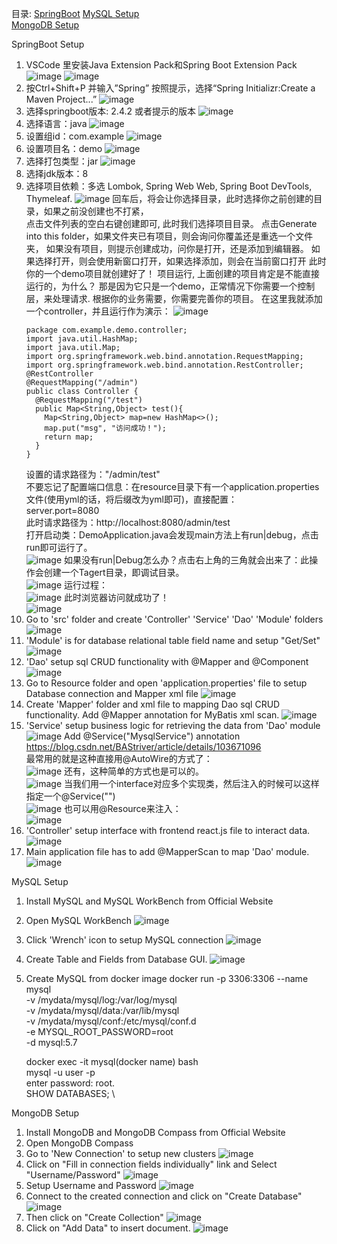 目录: 
[SpringBoot](#springboot)
[MySQL Setup](#mysql)  
[MongoDB Setup](#mongo)  

<a name = "springboot">SpringBoot Setup</a>  
1) VSCode 里安装Java Extension Pack和Spring Boot Extension Pack
   ![image](https://github.com/zodiacie/FullStack/assets/57634982/12e9793f-f80b-45ca-ac89-f2ed3f1beab6)
   ![image](https://github.com/zodiacie/FullStack/assets/57634982/fd59fba5-49c3-402d-be36-268853a4ca2b)
2) 按Ctrl+Shift+P 并输入”Spring” 按照提示，选择“Spring Initializr:Create a Maven Project...”
   ![image](https://github.com/zodiacie/FullStack/assets/57634982/825536b3-85ff-4c6b-a520-e4f42c53bcf6)
3) 选择springboot版本: 2.4.2 或者提示的版本
   ![image](https://github.com/zodiacie/FullStack/assets/57634982/90d7e286-e3e8-45a7-891a-06a28b3dd226)
4) 选择语言：java
   ![image](https://github.com/zodiacie/FullStack/assets/57634982/fc077ffe-4785-46db-88fc-b4f403f2bdfd)
5) 设置组id：com.example
   ![image](https://github.com/zodiacie/FullStack/assets/57634982/04b71cd0-1d64-4a3c-aef5-effbb4e75f82)
6) 设置项目名：demo
   ![image](https://github.com/zodiacie/FullStack/assets/57634982/55f379af-a467-47b2-bc09-d6cca7db29a1)
7) 选择打包类型：jar
   ![image](https://github.com/zodiacie/FullStack/assets/57634982/78082f26-7252-4640-a339-9cf60bb670bc)
8) 选择jdk版本：8  
9) 选择项目依赖：多选 Lombok, Spring Web Web, Spring Boot DevTools, Thymeleaf.
   ![image](https://github.com/zodiacie/FullStack/assets/57634982/6ee72950-45e0-4954-86a6-ea3631bcf1a3)
   回车后，将会让你选择目录，此时选择你之前创建的目录，如果之前没创建也不打紧，  
   点击文件列表的空白右键创建即可, 此时我们选择项目目录。 
   点击Generate into this folder，如果文件夹已有项目，则会询问你覆盖还是重选一个文件夹，
   如果没有项目，则提示创建成功，问你是打开，还是添加到编辑器。
   如果选择打开，则会使用新窗口打开，如果选择添加，则会在当前窗口打开
   此时你的一个demo项目就创建好了！
   项目运行, 上面创建的项目肯定是不能直接运行的，为什么？
   那是因为它只是一个demo，正常情况下你需要一个控制层，来处理请求.
   根据你的业务需要，你需要完善你的项目。
   在这里我就添加一个controller，并且运行作为演示：
   ![image](https://github.com/zodiacie/FullStack/assets/57634982/70dab6bf-47ef-4523-8f26-810c802cc45c)
   ```
   package com.example.demo.controller;  
   import java.util.HashMap;  
   import java.util.Map;  
   import org.springframework.web.bind.annotation.RequestMapping;  
   import org.springframework.web.bind.annotation.RestController;  
   @RestController  
   @RequestMapping("/admin")  
   public class Controller {    
     @RequestMapping("/test")  
     public Map<String,Object> test(){  
       Map<String,Object> map=new HashMap<>();
       map.put("msg", "访问成功！");
       return map;
     }
   }
   ```
   设置的请求路径为："/admin/test"  
   不要忘记了配置端口信息：在resource目录下有一个application.properties文件(使用yml的话，将后缀改为yml即可)，直接配置：  
   server.port=8080  
   此时请求路径为：http://localhost:8080/admin/test  
   打开启动类：DemoApplication.java会发现main方法上有run|debug，点击run即可运行了。  
   ![image](https://github.com/zodiacie/FullStack/assets/57634982/3189e37a-fea1-4465-8eee-1624f6ebe9d3)
   如果没有run|Debug怎么办？点击右上角的三角就会出来了：此操作会创建一个Tagert目录，即调试目录。  
   ![image](https://github.com/zodiacie/FullStack/assets/57634982/35f6cf5c-c4a8-43ad-ae97-8fac92a192b1)
   运行过程：  
   ![image](https://github.com/zodiacie/FullStack/assets/57634982/f77d5133-d739-435c-9c63-6b92a1dd9333)
   此时浏览器访问就成功了！  
   ![image](https://github.com/zodiacie/FullStack/assets/57634982/2ca20828-f36e-4832-899e-8cf58a2a866a)
11) Go to 'src' folder and create 'Controller' 'Service' 'Dao' 'Module' folders
    ![image](https://github.com/zodiacie/FullStack/assets/57634982/39863326-b49e-4dea-8e20-baf96d95ef22)
12) 'Module' is for database relational table field name and setup "Get/Set"
    ![image](https://github.com/zodiacie/FullStack/assets/57634982/cb04215f-c58f-4723-987a-8b36fbff3710)
13) 'Dao' setup sql CRUD functionality with @Mapper and @Component  
    ![image](https://github.com/zodiacie/FullStack/assets/57634982/94312ef2-6ea3-498b-9589-6e604fe2fc4e)
14) Go to Resource folder and open 'application.properties' file to setup Database connection and Mapper xml file
    ![image](https://github.com/zodiacie/FullStack/assets/57634982/d37641a1-3bf7-4c7b-ba48-7de2146618ab)
15) Create 'Mapper' folder and xml file to mapping Dao sql CRUD functionality.
    Add @Mapper annotation for MyBatis xml scan.
    ![image](https://github.com/zodiacie/FullStack/assets/57634982/55108d76-cc8a-4b86-9eae-5854dbe8c460)
16)  'Service' setup business logic for retrieving the data from 'Dao' module  
    ![image](https://github.com/zodiacie/FullStack/assets/57634982/097ad34e-56dd-4ab8-a89c-0982f6ff1a90)
    Add @Service("MysqlService") annotation https://blog.csdn.net/BAStriver/article/details/103671096   
    最常用的就是这种直接用@AutoWire的方式了：  
    ![image](https://github.com/zodiacie/FullStack/assets/57634982/c92d81d9-2b68-4cd6-9924-5b7e4dc3533f)
    还有，这种简单的方式也是可以的。  
    ![image](https://github.com/zodiacie/FullStack/assets/57634982/86fe232a-75f3-4c27-9cbd-eac76b03f06a)
    当我们用一个interface对应多个实现类，然后注入的时候可以这样指定一个@Service("")  
    ![image](https://github.com/zodiacie/FullStack/assets/57634982/8dd5768f-e231-42a2-9ac7-77be450158c2)
    也可以用@Resource来注入：  
    ![image](https://github.com/zodiacie/FullStack/assets/57634982/e0887702-4381-4b69-a234-c12e8a75b961)
17) 'Controller' setup interface with frontend react.js file to interact data.  
    ![image](https://github.com/zodiacie/FullStack/assets/57634982/8e951a84-6b33-4a8e-9179-561832fd214c)
18) Main application file has to add @MapperScan to map 'Dao' module.  
    ![image](https://github.com/zodiacie/FullStack/assets/57634982/3e273114-6089-4903-abeb-5f43c83ead7f)

<a name = "mysql">MySQL Setup</a>
1) Install MySQL and MySQL WorkBench from Official Website
2) Open MySQL WorkBench
   ![image](https://github.com/zodiacie/FullStack/assets/57634982/397ba58c-7b99-4a6f-975e-9c2aad060407)
4) Click 'Wrench' icon to setup MySQL connection
   ![image](https://github.com/zodiacie/FullStack/assets/57634982/92c59042-beb1-46a4-aaea-859d3c1c5301)
5) Create Table and Fields from Database GUI.
   ![image](https://github.com/zodiacie/FullStack/assets/57634982/ceb1d30a-cb91-4286-9b15-5d67a3d8a817)
6) Create MySQL from docker image
   docker run -p 3306:3306 --name mysql \
   -v /mydata/mysql/log:/var/log/mysql \
   -v /mydata/mysql/data:/var/lib/mysql \
   -v /mydata/mysql/conf:/etc/mysql/conf.d \
   -e MYSQL_ROOT_PASSWORD=root \
   -d mysql:5.7

   docker exec -it mysql(docker name) bash \
   mysql -u user -p \
   enter password: root. \
   SHOW DATABASES; \

<a name = "mongo">MongoDB Setup</a>
1) Install MongoDB and MongoDB Compass from Official Website
2) Open MongoDB Compass
3) Go to 'New Connection' to setup new clusters
   ![image](https://github.com/zodiacie/FullStack/assets/57634982/81bb454f-481f-41f1-9394-fab8f0655081)
4) Click on "Fill in connection fields individually" link and Select "Username/Password"
   ![image](https://github.com/zodiacie/FullStack/assets/57634982/4d63cb5e-56bf-4279-aac6-27b6a7189708)
5) Setup Username and Password
   ![image](https://github.com/zodiacie/FullStack/assets/57634982/f0d60110-108c-4626-8dcb-316cdced22ba)
6) Connect to the created connection and click on "Create Database"
   ![image](https://github.com/zodiacie/FullStack/assets/57634982/d5fb5bba-47a3-45ed-bd38-d52b3d9c79ed)
7) Then click on "Create Collection"
   ![image](https://github.com/zodiacie/FullStack/assets/57634982/b5f5eb4b-d50c-4cb9-8055-89d927955f46)
8) Click on "Add Data" to insert document.
   ![image](https://github.com/zodiacie/FullStack/assets/57634982/6ca7698b-9dd7-4ec8-b140-334d111e732c)


